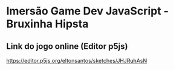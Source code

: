 # Imersão Game Dev JavaScript - Bruxinha Hipsta

## Link do jogo online (Editor p5js)

https://editor.p5js.org/eltonsantos/sketches/JHJRuhAsN